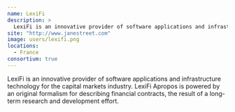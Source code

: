 ```yaml
---
name: LexiFi
description: > 
  LexiFi is an innovative provider of software applications and infrastructure technology for the capital markets industry.
site: "http://www.janestreet.com"
image: users/lexifi.png
locations: 
  - France
consortium: true
---
```


LexiFi is an innovative provider of software applications and infrastructure technology for the capital markets industry. LexiFi Apropos is powered by an original formalism for describing financial contracts, the result of a long-term research and development effort.